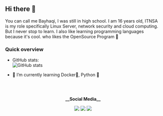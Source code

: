 ## Hi there 👋
You can call me Bayhaqi, I was still in high school. I am 16 years old, 
ITNSA is my role specifically Linux Server, network security and cloud computing.
But I never stop to learn. I also like learning programming languages because it's cool. 
who likes the OpenSource Program :penguin:

### Quick overview
- GitHub stats:  
 ![GitHub stats](https://github-readme-stats.vercel.app/api?username=Kyuubang&show_icons=True&theme=merko) 
 
- 🌱 I’m currently learning Docker🐋, Python :snake:
<br />
<br />
<p align="center">
 <strong>__Social Media__</strong>
<p align="center">
<a href="https://www.hackerrank.com/Kyuubang"><img src="https://img.icons8.com/windows/32/000000/hackerrank.png"/></a>
<a href="https://bitbucket.org/Kyuubang"><img src="https://img.icons8.com/windows/32/000000/bitbucket.png"/></a>
<a href="https://www.sololearn.com/Profile/10713984"><img src="https://img.icons8.com/android/24/000000/source-code.png"/>     
</p>
<!--
**Kyuubang/Kyuubang** is a ✨ _special_ ✨ repository because its `README.md` (this file) appears on your GitHub profile.

Here are some ideas to get you started:

- 🔭 I’m currently working on ...
- 🌱 I’m currently learning ...
- 👯 I’m looking to collaborate on ...
- 🤔 I’m looking for help with ...
- 💬 Ask me about ...
- 📫 How to reach me: ...
- 😄 Pronouns: ...
- ⚡ Fun fact: ...
-->

